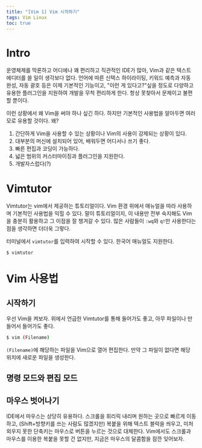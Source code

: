 ```yaml
---
title: "[Vim 1] Vim 시작하기"
tags: Vim Linux
toc: true
---
```


# Intro
운영체제를 막론하고 어디에나 꽤 편리하고 직관적인 IDE가 많아, Vim과 같은 텍스트 에디터를 쓸 일이 생각보다 없다. 언어에 따른 신택스 하이라이팅, 키워드 예측과 자동 완성, 자동 괄호 등은 이제 기본적인 기능이고, "이런 게 있다고?"싶을 정도로 다양하고 유용한 플러그인을 지원하여 개발을 무척 편리하게 한다. 항상 못찾아서 문제이고 불편할 뿐이다.

이런 상황에서 왜 Vim을 써야 하나 싶긴 하다. 하지만 기본적인 사용법을 알아두면 여러모로 유용할 것이다. 왜?

1. 간단하게 Vim을 사용할 수 있는 상황이나 Vim의 사용이 강제되는 상황이 있다.
2. 대부분의 머신에 설치되어 있어, 배워두면 어디서나 쓰기 좋다.
3. 빠른 편집과 코딩이 가능하다.
4. 넓은 범위의 커스터마이징과 플러그인을 지원한다.
5. 개발자스럽다(?)


# Vimtutor
Vimtutor는 vim에서 제공하는 튜토리얼이다. Vim 환경 위에서 매뉴얼을 따라 사용하며 기본적인 사용법을 익힐 수 있다. 말이 튜토리얼이지, 이 내용만 전부 숙지해도 Vim을 충분히 활용하고 그 이점을 잘 챙겨갈 수 있다. 많은 사람들이 `:wq`와 `q!`만 사용한다는 점을 생각하면 더더욱 그렇다.

터미널에서 `vimtutor`를 입력하여 시작할 수 있다. 한국어 매뉴얼도 지원한다.

```bash
$ vimtutor
```

# Vim 사용법
## 시작하기
우선 Vim을 켜보자. 위에서 언급한 Vimtutor를 통해 들어가도 좋고, 아무 파일이나 만들어서 들어가도 좋다.

```bash
$ vim (Filename)
```

`(Filename)`에 해당하는 파일을 Vim으로 열어 편집한다. 만약 그 파일이 없다면 해당 위치에 새로운 파일을 생성한다.

## 명령 모드와 편집 모드




## 마우스 벗어나기
IDE에서 마우스는 상당히 유용하다. 스크롤을 휘리릭 내리며 원하는 곳으로 빠르게 이동하고, (Shift+방향키를 쓰는 사람도 많겠지만) 복붙을 위해 텍스트 블럭을 씌우고, 미처 외우지 못한 단축키는 마우스로 버튼을 누르는 것으로 대체한다. Vim에서도 스크롤과 마우스를 이용한 복붙을 못할 건 없지만, 지금은 마우스의 달콤함을 잠깐 잊어보자.


